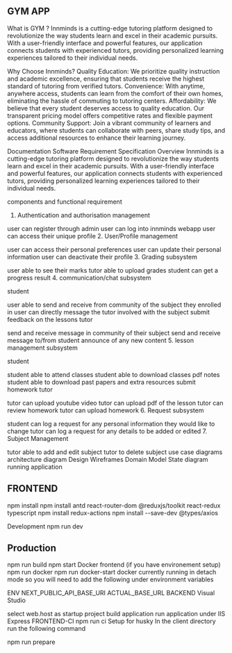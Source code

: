 ## GYM APP
What is GYM ?
Innminds is a cutting-edge tutoring platform designed to revolutionize the way students learn and excel in their academic pursuits. With a user-friendly interface and powerful features, our application connects students with experienced tutors, providing personalized learning experiences tailored to their individual needs.

Why Choose Innminds?
Quality Education: We prioritize quality instruction and academic excellence, ensuring that students receive the highest standard of tutoring from verified tutors. Convenience: With anytime, anywhere access, students can learn from the comfort of their own homes, eliminating the hassle of commuting to tutoring centers. Affordability: We believe that every student deserves access to quality education. Our transparent pricing model offers competitive rates and flexible payment options. Community Support: Join a vibrant community of learners and educators, where students can collaborate with peers, share study tips, and access additional resources to enhance their learning journey.

Documentation
Software Requirement Specification
Overview
Innminds is a cutting-edge tutoring platform designed to revolutionize the way students learn and excel in their academic pursuits. With a user-friendly interface and powerful features, our application connects students with experienced tutors, providing personalized learning experiences tailored to their individual needs.

components and functional requirement
1. Authentication and authorisation management

user can register through admin
user can log into innminds webapp
user can access their unique profile
2. User/Profile management

user can access their personal preferences
user can update their personal information
user can deactivate their profile
3. Grading subsystem

user able to see their marks
tutor able to upload grades
student can get a progress result
4. communication/chat subsystem

student

user able to send and receive from community of the subject they enrolled in
user can directly message the tutor involved with the subject
submit feedback on the lessons
tutor

send and receive message in community of their subject
send and receive message to/from student
announce of any new content
5. lesson management subsystem

student

student able to attend classes
student able to download classes pdf notes
student able to download past papers and extra resources
submit homework
tutor

tutor can upload youtube video
tutor can upload pdf of the lesson
tutor can review homework
tutor can upload homework
6. Request subsystem

student can log a request for any personal information they would like to change
tutor can log a request for any details to be added or edited
7. Subject Management

tutor able to add and edit subject
tutor to delete subject
use case diagrams
architecture diagram
Design
Wireframes
Domain Model
State diagram
running application
## FRONTEND
npm install
npm install antd react-router-dom @reduxjs/toolkit react-redux typescript
npm install redux-actions
npm install --save-dev @types/axios


Development
npm run dev

## Production
npm run build
npm start
Docker frontend (if you have environement setup)
npm run docker
npm run docker-start
docker currently running in detach mode so you will need to add the following under environment variables

ENV NEXT_PUBLIC_API_BASE_URI ACTUAL_BASE_URL
BACKEND
Visual Studio

select web.host as startup project
build application
run application under IIS Express
FRONTEND-CI
npm run ci
Setup for husky
In the client directory run the following command

npm run prepare